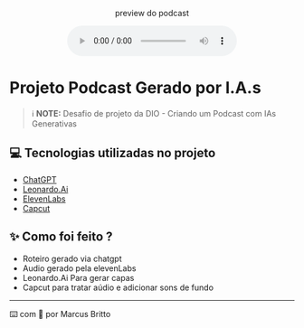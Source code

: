 

<p align="center">
    preview do podcast
</p>

<div align="center">
    <audio src="output/podcast_code_wars_editado.MP3" controls title="Podcast editado"></audio>
</div>

# Projeto Podcast Gerado por I.A.s


 > ℹ️ **NOTE:** Desafio de projeto da DIO - Criando um Podcast com IAs Generativas

## 💻 Tecnologias utilizadas no projeto

- [ChatGPT](https://chat.openai.com/) 
- [Leonardo.Ai](https://app.leonardo.ai/image-generation)
- [ElevenLabs](https://beta.elevenlabs.io/)
- [Capcut](https://www.capcut.com/pt-br/)

## ✨ Como foi feito ?

- Roteiro gerado via chatgpt
- Audio gerado pela elevenLabs
- Leonardo.Ai Para gerar capas
- Capcut para tratar aúdio e adicionar sons de fundo


---

⌨️ com 💜 por Marcus Britto